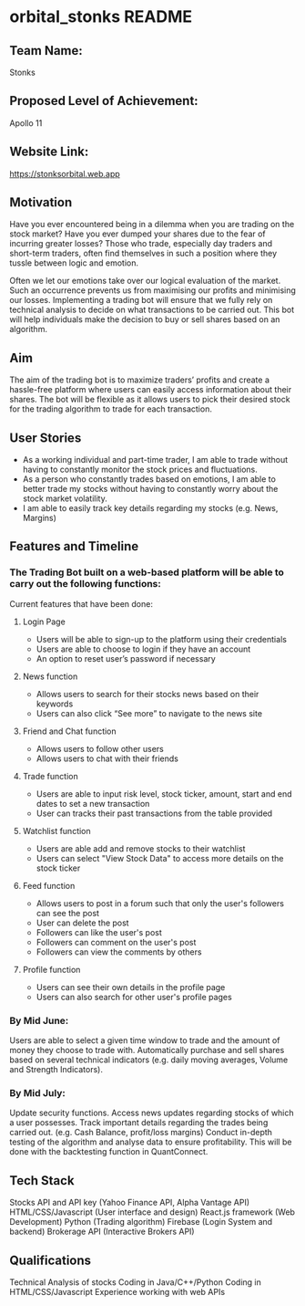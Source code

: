 # orbital_stonks README

## Team Name: 
Stonks

## Proposed Level of Achievement: 
Apollo 11

## Website Link:
https://stonksorbital.web.app

## Motivation 

Have you ever encountered being in a dilemma when you are trading on the stock market? Have you ever dumped your shares due to the fear of incurring greater losses? Those who trade, especially day traders and short-term traders, often find themselves in such a position where they tussle between logic and emotion. 

Often we let our emotions take over our logical evaluation of the market. Such an occurrence prevents us from maximising our profits and minimising our losses. Implementing a trading bot will ensure that we fully rely on technical analysis to decide on what transactions to be carried out. This bot will help individuals make the decision to buy or sell shares based on an algorithm.

## Aim 

The aim of the trading bot is to maximize traders’ profits and create a hassle-free platform where users can easily access information about their shares. 
The bot will be flexible as it allows users to pick their desired stock for the trading algorithm to trade for each transaction.

## User Stories

- As a working individual and part-time trader, I am able to trade without having to constantly monitor the stock prices and fluctuations.
- As a person who constantly trades based on emotions, I am able to better trade my stocks without having to constantly worry about the stock market volatility.
- I am able to easily track key details regarding my stocks (e.g. News, Margins)

## Features and Timeline

### The Trading Bot built on a web-based platform will be able to carry out the following functions:

Current features that have been done:
1. Login Page
   - Users will be able to sign-up to the platform using their credentials
   - Users are able to choose to login if they have an account
   - An option to reset user’s password if necessary
   
2. News function
   - Allows users to search for their stocks news based on their keywords
   - Users can also click “See more” to navigate to the news site
   
3. Friend and Chat function
   - Allows users to follow other users
   - Allows users to chat with their friends
   
4. Trade function
   - Users are able to input risk level, stock ticker, amount, start and end dates to set a new transaction
   - User can tracks their past transactions from the table provided
   
5. Watchlist function
   - Users are able add and remove stocks to their watchlist
   - Users can select "View Stock Data" to access more details on the stock ticker
   
6. Feed function
   - Allows users to post in a forum such that only the user's followers can see the post
   - User can delete the post
   - Followers can like the user's post
   - Followers can comment on the user's post
   - Followers can view the comments by others
   
7. Profile function
   - Users can see their own details in the profile page
   - Users can also search for other user's profile pages

### By Mid June:
Users are able to select a given time window to trade and the amount of money they choose to trade with.
Automatically purchase and sell shares based on several technical indicators (e.g. daily moving averages, Volume and Strength Indicators). 

### By Mid July:
Update security functions.
Access news updates regarding stocks of which a user possesses.
Track important details regarding the trades being carried out. (e.g. Cash Balance, profit/loss margins)
Conduct in-depth testing of the algorithm and analyse data to ensure profitability. This will be done with the backtesting function in QuantConnect.

## Tech Stack

Stocks API and API key (Yahoo Finance API, Alpha Vantage API)
HTML/CSS/Javascript (User interface and design)
React.js framework (Web Development)
Python (Trading algorithm)
Firebase (Login System and backend)
Brokerage API (Interactive Brokers API)

## Qualifications

Technical Analysis of stocks
Coding in Java/C++/Python
Coding in HTML/CSS/Javascript
Experience working with web APIs
